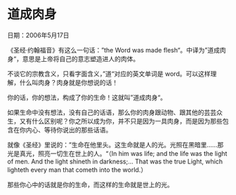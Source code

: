 # 道成肉身

日期：2006年5月17日

《圣经·约翰福音》有这么一句话：”the Word was made flesh“。中译为”道成肉身“，意思是上帝将自己的意志塑造进人的肉体。

不谈它的宗教含义，只看字面含义，”道“对应的英文单词是 word。可以这样理解，什么叫肉身？肉身就是你想说的话！

你的话，你的想法，构成了你的生命！这就叫”道成肉身“。

如果生命中没有想法，没有自己的话语，那么你的肉身跟动物、跟其他的芸芸众生，又有什么区别呢？你之所以成为你，并不只是因为一具肉身，而是因为那些包含在你内心、等待你说出的那些话语。

就像《圣经》里说的：”生命在他里头。这生命就是人的光。光照在黑暗里……那光是真光，照亮一切生在世上的人。“（In him was life; and the life was the light of men. And the light shineth in darkness;... That was the true Light, which lighteth every man that cometh into the world.）

那些你心中的话就是你的生命，而这样的生命就是世上的光。

